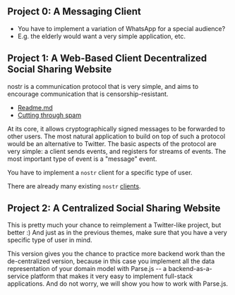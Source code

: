 
## Project 0: A Messaging Client
- You have to implement a variation of WhatsApp for a special audience?
- E.g. the elderly would want a very simple application, etc.

## Project 1: A Web-Based Client Decentralized Social Sharing Website 

nostr is a communication protocol that is very simple, and aims to encourage communication that is censorship-resistant. 
- [Readme.md](https://github.com/nostr-protocol/nostr)
- [Cutting through spam](https://www.reddit.com/r/nostr/comments/121ytwf/cutting_through_the_spam_on_damus/)

At its core, it allows cryptographically signed messages to be forwarded to other users. The most natural application to build on top of such a protocol would be an alternative to Twitter. The basic aspects of the protocol are very simple: a client sends events, and registers for streams of events. The most important type of event is a "message" event. 

You have to implement a `nostr` client for a specific type of user. 

There are already many existing `nostr` [clients](https://nostr.com/clients). 

## Project 2: A Centralized Social Sharing Website 

This is pretty much your chance to reimplement a Twitter-like project, but better :) And just as in the previous themes, make sure that you have a very specific type of user in mind. 

This version gives you the chance to practice more backend work than the de-centralized version, because in this case you implement all the data representation of your domain model with Parse.js -- a backend-as-a-service platform that makes it very easy to implement full-stack applications. And do not worry, we will show you how to work with Parse.js. 






